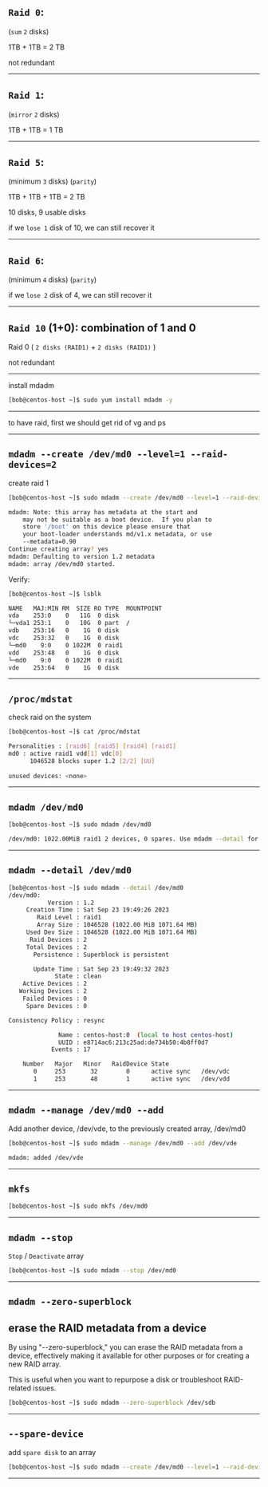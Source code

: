 


## `Raid 0`:
(`sum` `2` disks)

1TB + 1TB = 2 TB


not redundant


________________________________________________________________________________________________




## `Raid 1`:
(`mirror` `2` disks)

1TB + 1TB = 1 TB



________________________________________________________________________________________________


## `Raid 5`:
(minimum `3` disks) (`parity`)
 
1TB + 1TB + 1TB = 2 TB


10 disks, 9 usable disks

if we `lose 1` disk of 10, we can still recover it




________________________________________________________________________________________________


## `Raid 6`:
 (minimum `4` disks) (`parity`)
 
 
 
if we `lose 2` disk of 4, we can still recover it




________________________________________________________________________________________________


## `Raid 10` (1+0): combination of 1 and 0

Raid 0 ( `2 disks (RAID1)` + `2 disks (RAID1)` )


not redundant


________________________________________________________________________________________________


install mdadm

```bash
[bob@centos-host ~]$ sudo yum install mdadm -y 
```

________________________________________________________________________________________________


to have raid, first we should get rid of vg and ps 

________________________________________________________________________________________________

## `mdadm --create /dev/md0 --level=1 --raid-devices=2`

create raid 1

```bash
[bob@centos-host ~]$ sudo mdadm --create /dev/md0 --level=1 --raid-devices=2 /dev/vdc /dev/vdd

mdadm: Note: this array has metadata at the start and
    may not be suitable as a boot device.  If you plan to
    store '/boot' on this device please ensure that
    your boot-loader understands md/v1.x metadata, or use
    --metadata=0.90
Continue creating array? yes
mdadm: Defaulting to version 1.2 metadata
mdadm: array /dev/md0 started.
```

Verify:

```bash
[bob@centos-host ~]$ lsblk

NAME   MAJ:MIN RM  SIZE RO TYPE  MOUNTPOINT
vda    253:0    0   11G  0 disk  
└─vda1 253:1    0   10G  0 part  /
vdb    253:16   0    1G  0 disk  
vdc    253:32   0    1G  0 disk  
└─md0    9:0    0 1022M  0 raid1 
vdd    253:48   0    1G  0 disk  
└─md0    9:0    0 1022M  0 raid1 
vde    253:64   0    1G  0 disk 
```

________________________________________________________________________________________________


## `/proc/mdstat`

check raid on the system

```bash
[bob@centos-host ~]$ cat /proc/mdstat

Personalities : [raid6] [raid5] [raid4] [raid1] 
md0 : active raid1 vdd[1] vdc[0]
      1046528 blocks super 1.2 [2/2] [UU]
      
unused devices: <none>
```

________________________________________________________________________________________________





## `mdadm /dev/md0`

```bash
[bob@centos-host ~]$ sudo mdadm /dev/md0

/dev/md0: 1022.00MiB raid1 2 devices, 0 spares. Use mdadm --detail for more detail.
```


________________________________________________________________________________________________



## `mdadm --detail /dev/md0`



```bash
[bob@centos-host ~]$ sudo mdadm --detail /dev/md0
/dev/md0:
           Version : 1.2
     Creation Time : Sat Sep 23 19:49:26 2023
        Raid Level : raid1
        Array Size : 1046528 (1022.00 MiB 1071.64 MB)
     Used Dev Size : 1046528 (1022.00 MiB 1071.64 MB)
      Raid Devices : 2
     Total Devices : 2
       Persistence : Superblock is persistent

       Update Time : Sat Sep 23 19:49:32 2023
             State : clean 
    Active Devices : 2
   Working Devices : 2
    Failed Devices : 0
     Spare Devices : 0

Consistency Policy : resync

              Name : centos-host:0  (local to host centos-host)
              UUID : e8714ac6:213c25ad:de734b50:4b8ff0d7
            Events : 17

    Number   Major   Minor   RaidDevice State
       0     253       32        0      active sync   /dev/vdc
       1     253       48        1      active sync   /dev/vdd
```



________________________________________________________________________________________________

## `mdadm --manage /dev/md0 --add`

Add another device, /dev/vde, to the previously created array, /dev/md0 

```bash
[bob@centos-host ~]$ sudo mdadm --manage /dev/md0 --add /dev/vde

mdadm: added /dev/vde
```

________________________________________________________________________________________________



## `mkfs`


```bash
[bob@centos-host ~]$ sudo mkfs /dev/md0
```

________________________________________________________________________________________________


## `mdadm --stop`

`Stop` / `Deactivate` array

```bash
[bob@centos-host ~]$ sudo mdadm --stop /dev/md0
```

________________________________________________________________________________________________

## `mdadm --zero-superblock`

## erase the RAID metadata from a device

By using "--zero-superblock," you can erase the RAID metadata from a device, effectively making it available for other purposes or for creating a new RAID array.

This is useful when you want to repurpose a disk or troubleshoot RAID-related issues.

```bash
[bob@centos-host ~]$ sudo mdadm --zero-superblock /dev/sdb
```

________________________________________________________________________________________________

## `--spare-device`

add `spare disk` to an array

```bash
[bob@centos-host ~]$ sudo mdadm --create /dev/md0 --level=1 --raid-devices=2 /dev/vdc /dev/vdd --spare-device /dev/vde
```

________________________________________________________________________________________________
